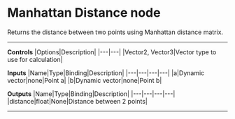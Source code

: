 # Manhattan Distance node
Returns the distance between two points using Manhattan distance matrix.
<hr>

**Controls**
|Options|Description|
|---|---|
|Vector2, Vector3|Vector type to use for calculation|

**Inputs**
|Name|Type|Binding|Description|
|---|---|---|---|
|a|Dynamic vector|none|Point a|
|b|Dynamic vector|none|Point b|

**Outputs**
|Name|Type|Binding|Description|
|---|---|---|---|
|distance|float|None|Distance between 2 points|
___
